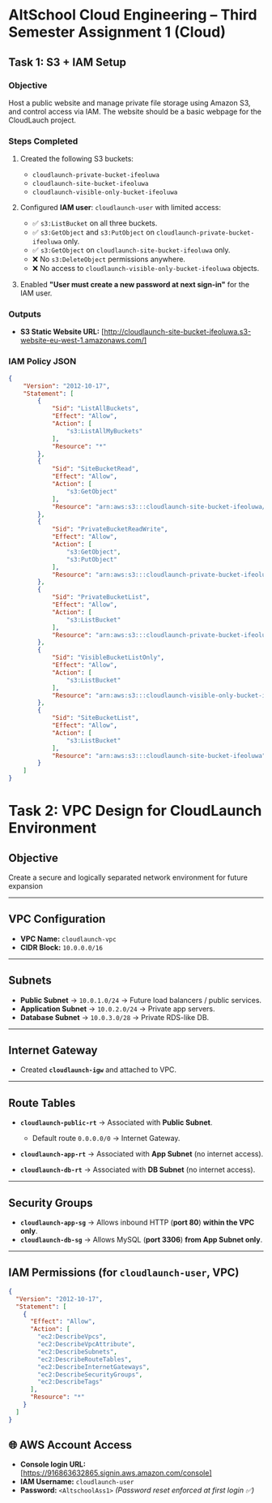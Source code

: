 # AltSchool Cloud Engineering – Third Semester Assignment 1 (Cloud)

## Task 1: S3 + IAM Setup

### Objective  
Host a public website and manage private file storage using Amazon S3, and control access via IAM. The website should be a basic webpage for the CloudLauch project.  

### Steps Completed  
1. Created the following S3 buckets:  
   - `cloudlaunch-private-bucket-ifeoluwa`  
   - `cloudlaunch-site-bucket-ifeoluwa`  
   - `cloudlaunch-visible-only-bucket-ifeoluwa`  

2. Configured **IAM user**: `cloudlaunch-user` with limited access:  
   - ✅ `s3:ListBucket` on all three buckets.  
   - ✅ `s3:GetObject` and `s3:PutObject` on `cloudlaunch-private-bucket-ifeoluwa` only.  
   - ✅ `s3:GetObject` on `cloudlaunch-site-bucket-ifeoluwa` only.  
   - ❌ No `s3:DeleteObject` permissions anywhere.  
   - ❌ No access to `cloudlaunch-visible-only-bucket-ifeoluwa` objects.  

3. Enabled **"User must create a new password at next sign-in"** for the IAM user.  

### Outputs  
- **S3 Static Website URL:** [http://cloudlaunch-site-bucket-ifeoluwa.s3-website-eu-west-1.amazonaws.com/]  


### IAM Policy JSON  
```json
{
    "Version": "2012-10-17",
    "Statement": [
        {
            "Sid": "ListAllBuckets",
            "Effect": "Allow",
            "Action": [
                "s3:ListAllMyBuckets"
            ],
            "Resource": "*"
        },
        {
            "Sid": "SiteBucketRead",
            "Effect": "Allow",
            "Action": [
                "s3:GetObject"
            ],
            "Resource": "arn:aws:s3:::cloudlaunch-site-bucket-ifeoluwa/*"
        },
        {
            "Sid": "PrivateBucketReadWrite",
            "Effect": "Allow",
            "Action": [
                "s3:GetObject",
                "s3:PutObject"
            ],
            "Resource": "arn:aws:s3:::cloudlaunch-private-bucket-ifeoluwa/*"
        },
        {
            "Sid": "PrivateBucketList",
            "Effect": "Allow",
            "Action": [
                "s3:ListBucket"
            ],
            "Resource": "arn:aws:s3:::cloudlaunch-private-bucket-ifeoluwa"
        },
        {
            "Sid": "VisibleBucketListOnly",
            "Effect": "Allow",
            "Action": [
                "s3:ListBucket"
            ],
            "Resource": "arn:aws:s3:::cloudlaunch-visible-only-bucket-ifeoluwa"
        },
        {
            "Sid": "SiteBucketList",
            "Effect": "Allow",
            "Action": [
                "s3:ListBucket"
            ],
            "Resource": "arn:aws:s3:::cloudlaunch-site-bucket-ifeoluwa"
        }
    ]
}
```

# Task 2: VPC Design for CloudLaunch Environment

## Objective
Create a secure and logically separated network environment for future expansion 

---

## VPC Configuration
- **VPC Name:** `cloudlaunch-vpc`  
- **CIDR Block:** `10.0.0.0/16`

---

## Subnets
- **Public Subnet** → `10.0.1.0/24` → Future load balancers / public services.  
- **Application Subnet** → `10.0.2.0/24` → Private app servers.  
- **Database Subnet** → `10.0.3.0/28` → Private RDS-like DB.  

---

## Internet Gateway
- Created **`cloudlaunch-igw`** and attached to VPC.  

---

## Route Tables
- **`cloudlaunch-public-rt`** → Associated with **Public Subnet**.  
  - Default route `0.0.0.0/0` → Internet Gateway.  

- **`cloudlaunch-app-rt`** → Associated with **App Subnet** (no internet access).  

- **`cloudlaunch-db-rt`** → Associated with **DB Subnet** (no internet access).  

---

## Security Groups
- **`cloudlaunch-app-sg`** → Allows inbound HTTP (**port 80**) **within the VPC only**.  
- **`cloudlaunch-db-sg`** → Allows MySQL (**port 3306**) **from App Subnet only**.  

---

## IAM Permissions (for `cloudlaunch-user`, VPC)
```json
{
  "Version": "2012-10-17",
  "Statement": [
    {
      "Effect": "Allow",
      "Action": [
        "ec2:DescribeVpcs",
        "ec2:DescribeVpcAttribute",
        "ec2:DescribeSubnets",
        "ec2:DescribeRouteTables",
        "ec2:DescribeInternetGateways",
        "ec2:DescribeSecurityGroups",
        "ec2:DescribeTags"
      ],
      "Resource": "*"
    }
  ]
}

```


## 🌐 AWS Account Access

- **Console login URL:** [https://916863632865.signin.aws.amazon.com/console]  
- **IAM Username:** `cloudlaunch-user`  
- **Password:** `<AltschoolAss1>` *(Password reset enforced at first login ✅)*

